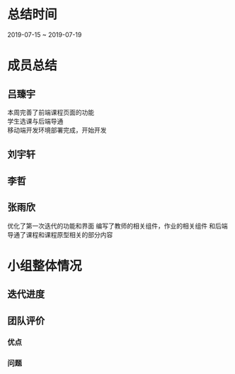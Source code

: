 # 总结时间
2019-07-15 ~ 2019-07-19

# 成员总结
## 吕臻宇
本周完善了前端课程页面的功能  
学生选课与后端导通  
移动端开发环境部署完成，开始开发  

## 刘宇轩


## 李哲


## 张雨欣
优化了第一次迭代的功能和界面
编写了教师的相关组件，作业的相关组件
和后端导通了课程和课程原型相关的部分内容


# 小组整体情况
## 迭代进度

## 团队评价
### 优点


### 问题

